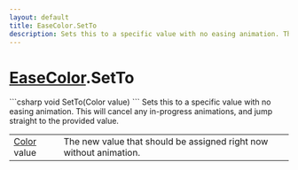 ```yaml
---
layout: default
title: EaseColor.SetTo
description: Sets this to a specific value with no easing animation. This will cancel any in-progress animations, and jump straight to the provided value.
---
```

# [EaseColor]({{site.url}}/Pages/StereoKit.Framework/EaseColor.html).SetTo

<div class='signature' markdown='1'>
```csharp
void SetTo(Color value)
```
Sets this to a specific value with no easing animation.
This will cancel any in-progress animations, and jump straight to
the provided value.
</div>

|  |  |
|--|--|
|[Color]({{site.url}}/Pages/StereoKit/Color.html) value|The new value that should be assigned right now             without animation.|




